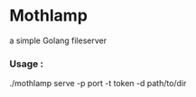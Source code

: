 # Mothlamp

a simple Golang fileserver

### Usage :

./mothlamp serve -p port -t token -d path/to/dir

